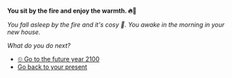 **You sit by the fire and enjoy the warmth. 🔥💺**

*You fall asleep by the fire and it's cosy 🤗. You awake in the morning in your new house.*

*What do you do next?*

- [⏲ Go to the future year 2100](../1/0.md) 
- [Go back to your present](1.md)